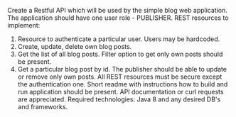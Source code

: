 Create a Restful API which will be used by the simple blog web application.
The application should have one user role - PUBLISHER.
REST resources to implement:
   1. Resource to authenticate a particular user. Users may be hardcoded.
   2. Create, update, delete own blog posts.
   3. Get the list of all blog posts. Filter option to get only own posts should be present.
   4. Get a particular blog post by id.
The publisher should be able to update or remove only own posts. All REST resources must be secure except the authentication one.
Short readme with instructions how to build and run application should be present.
API documentation or curl requests are appreciated.
Required technologies: Java 8 and any desired DB's and frameworks.